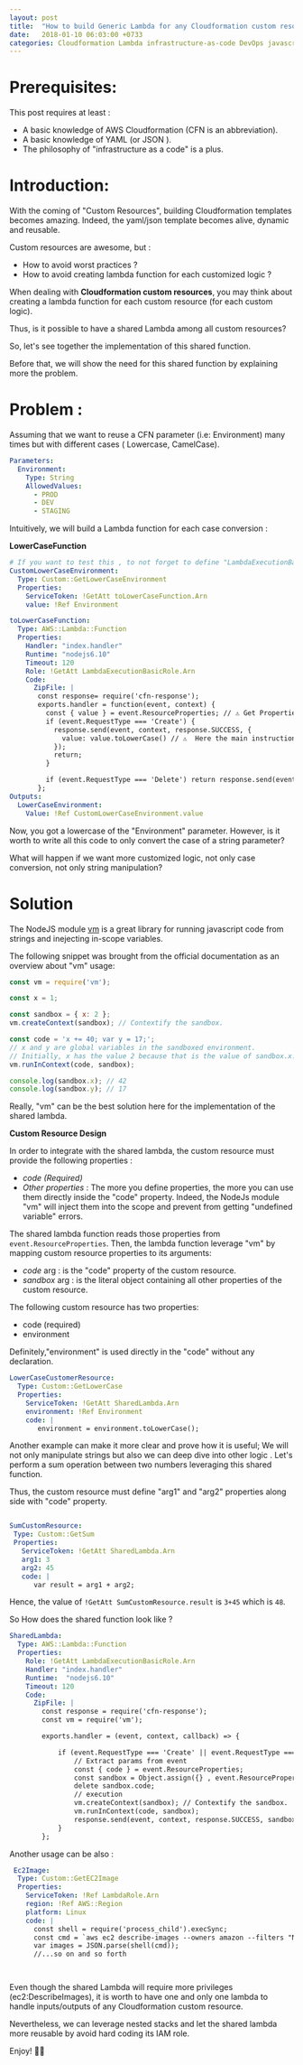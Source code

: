 ```yaml
---
layout: post
title:  "How to build Generic Lambda for any Cloudformation custom resource"
date:   2018-01-10 06:03:00 +0733
categories: Cloudformation Lambda infrastructure-as-code DevOps javascript nodejs AWS Cloud
---
```


# Prerequisites:

This post requires at least :

- A basic knowledge of AWS Cloudformation (CFN is an abbreviation).
- A basic knowledge of YAML (or JSON ).
- The philosophy of "infrastructure as a code" is a plus.




# Introduction:

  With the coming of "Custom Resources", building Cloudformation templates becomes amazing. Indeed, the yaml/json template becomes alive, dynamic and reusable.


  Custom resources are awesome, but :

  - How to avoid worst practices ?
  - How to avoid creating lambda function for each customized logic ?

  When dealing with **Cloudformation custom resources**, you may think about creating a lambda function for each custom resource (for each custom logic).

  Thus, is it possible to have a shared Lambda among all custom resources?

  So, let's see together the implementation of this shared function.

  Before that, we will show the need for this shared function by explaining more the problem.

# Problem :

Assuming that we want to reuse a CFN parameter  (i.e: Environment) many times but with different cases ( Lowercase, CamelCase).

```yaml
Parameters:
  Environment:
    Type: String
    AllowedValues:
      - PROD
      - DEV
      - STAGING
```  

Intuitively, we will build a Lambda function for each case conversion :

**LowerCaseFunction**

```yaml
# If you want to test this , to not forget to define "LambdaExecutionBasicRole" resource
CustomLowerCaseEnvironment:
  Type: Custom::GetLowerCaseEnvironment
  Properties:      
    ServiceToken: !GetAtt toLowerCaseFunction.Arn
    value: !Ref Environment

toLowerCaseFunction:
  Type: AWS::Lambda::Function
  Properties:
    Handler: "index.handler"
    Runtime: "nodejs6.10"
    Timeout: 120
    Role: !GetAtt LambdaExecutionBasicRole.Arn
    Code:
      ZipFile: |
       const response= require('cfn-response');
       exports.handler = function(event, context) {
         const { value } = event.ResourceProperties; // ⚠️ Get Properties
         if (event.RequestType === 'Create') {
           response.send(event, context, response.SUCCESS, {
             value: value.toLowerCase() // ⚠️  Here the main instruction
           });
           return;
         }

         if (event.RequestType === 'Delete') return response.send(event, context, response.SUCCESS);
       };
Outputs:
  LowerCaseEnvironment:
    Value: !Ref CustomLowerCaseEnvironment.value
```

Now, you got a lowercase of the "Environment" parameter. However, is it worth to write all this code to only convert the case of a string parameter?

What will happen if we want more customized logic, not only case conversion, not only string manipulation?


# Solution


The NodeJS module [vm](https://nodejs.org/api/vm.html) is a great library for running javascript code from strings and inejecting in-scope variables.

The following snippet was brought from the official documentation as an overview about "vm" usage:

```js
const vm = require('vm');

const x = 1;

const sandbox = { x: 2 };
vm.createContext(sandbox); // Contextify the sandbox.

const code = 'x += 40; var y = 17;';
// x and y are global variables in the sandboxed environment.
// Initially, x has the value 2 because that is the value of sandbox.x.
vm.runInContext(code, sandbox);

console.log(sandbox.x); // 42
console.log(sandbox.y); // 17

```

Really, "vm" can be the best solution here for the implementation of the shared lambda.

**Custom Resource Design**

In order to integrate with the shared lambda, the custom resource must provide the following properties :

- *code (Required)*
- *Other properties* : The more you define properties, the more you can use them directly inside the "code" property. Indeed, the NodeJs module "vm" will inject them into the scope and prevent from getting  "undefined variable" errors.


The shared lambda function reads those properties from `event.ResourceProperties`.
Then, the lambda function leverage "vm" by mapping custom resource properties to its arguments:

- *code* arg    : is the "code" property of the custom resource.
- *sandbox* arg : is the literal object  containing all other properties of the custom resource.

The following custom resource has two properties:

- code (required)
- environment

Definitely,"environment" is used directly in the "code" without any declaration.

```yaml
LowerCaseCustomerResource:
  Type: Custom::GetLowerCase
  Properties:
    ServiceToken: !GetAtt SharedLambda.Arn
    environment: !Ref Environment
    code: |
       environment = environment.toLowerCase();

```

Another example can make it more clear and prove how it is useful; We will not only manipulate strings but also we can deep dive into other logic . Let's perform a sum operation between two numbers leveraging this shared function.

Thus, the custom resource must define "arg1" and "arg2" properties along side with  "code" property.


```yaml

SumCustomResource:
 Type: Custom::GetSum
 Properties:
   ServiceToken: !GetAtt SharedLambda.Arn
   arg1: 3
   arg2: 45
   code: |
      var result = arg1 + arg2;  
```

Hence, the value of `!GetAtt SumCustomResource.result` is `3+45` which is `48`.

So How does the shared function look like ?

```yaml
SharedLambda:
  Type: AWS::Lambda::Function
  Properties:
    Role: !GetAtt LambdaExecutionBasicRole.Arn
    Handler: "index.handler"
    Runtime:  "nodejs6.10"
    Timeout: 120
    Code:
      ZipFile: |
        const response = require('cfn-response');
        const vm = require('vm');

        exports.handler = (event, context, callback) => {

            if (event.RequestType === 'Create' || event.RequestType === 'Update') {
                // Extract params from event
                const { code } = event.ResourceProperties;
                const sandbox = Object.assign({} , event.ResourceProperties);
                delete sandbox.code;
                // execution
                vm.createContext(sandbox); // Contextify the sandbox.
                vm.runInContext(code, sandbox);
                response.send(event, context, response.SUCCESS, sandbox);
            }
        };

```


Another usage can be also :

```yaml
 Ec2Image:
  Type: Custom::GetEC2Image
  Properties:
    ServiceToken: !Ref LambdaRole.Arn
    region: !Ref AWS::Region
    platform: Linux
    code: |
      const shell = require('process_child').execSync;
      const cmd = `aws ec2 describe-images --owners amazon --filters "Name=platform,Values=${platform}" "Name=root-device-type,Values=ebs"` --region ${}
      var images = JSON.parse(shell(cmd));
      //...so on and so forth




```

Even though the shared Lambda will require more privileges (ec2:DescribeImages), it is worth to have one and only one lambda to handle inputs/outputs of any Cloudformation custom resource.

Nevertheless, we can leverage nested stacks and let the shared lambda more reusable by avoid hard coding its IAM role.

Enjoy! 👍🏻

